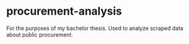 # procurement-analysis
For the purposes  of my bachelor thesis. Used to analyze scraped data about public procurement.
